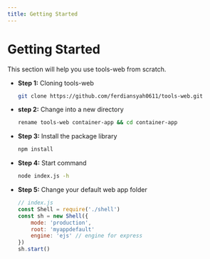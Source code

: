 ```yaml
---
title: Getting Started
---
```

# Getting Started
This section will help you use tools-web from scratch.
- **Step 1:** Cloning tools-web
	```bash
	git clone https://github.com/ferdiansyah0611/tools-web.git
	```
- **step 2:** Change into a new directory
	```bash
	rename tools-web container-app && cd container-app
	```
- **Step 3:** Install the package library
	```bash
	npm install
	```
- **Step 4:** Start command
	```bash
	node index.js -h	
	```
- **Step 5:** Change your default web app folder
	```javascript
	// index.js
	const Shell = require('./shell')
	const sh = new Shell({
		mode: 'production',
		root: 'myappdefault'
		engine: 'ejs' // engine for express
	})
	sh.start()
	```